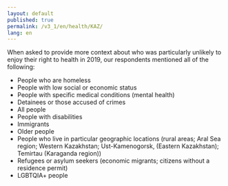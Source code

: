 ```yaml
---
layout: default
published: true
permalink: /v3_1/en/health/KAZ/
lang: en
---
```

When asked to provide more context about who was particularly unlikely to enjoy their right to health in 2019, our respondents mentioned all of the following:

- People who are homeless 
- People with low social or economic status 
- People with specific medical conditions (mental health) 
- Detainees or those accused of crimes 
- All people 
- People with disabilities 
- Immigrants
- Older people 
- People who live in particular geographic locations (rural areas; Aral Sea region; Western Kazakhstan; Ust-Kamenogorsk, (Eastern Kazakhstan); Temirtau (Karaganda region)) 
- Refugees or asylum seekers (economic migrants; citizens without a residence permit) 
- LGBTQIA+ people
 